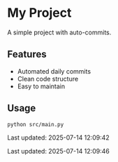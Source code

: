 # My Project

A simple project with auto-commits.

## Features
- Automated daily commits
- Clean code structure
- Easy to maintain

## Usage
```bash
python src/main.py
```


Last updated: 2025-07-14 12:09:42


Last updated: 2025-07-14 12:09:46

